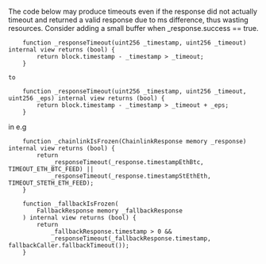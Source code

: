 The code below may produce timeouts even if the response did not actually timeout and returned a valid response due to ms difference, thus wasting resources. Consider adding a small buffer when _response.success == true.

```
    function _responseTimeout(uint256 _timestamp, uint256 _timeout) internal view returns (bool) {
        return block.timestamp - _timestamp > _timeout;
    }

to

    function _responseTimeout(uint256 _timestamp, uint256 _timeout, uint256 _eps) internal view returns (bool) {
        return block.timestamp - _timestamp > _timeout + _eps;
    }
```

in e.g
```
    function _chainlinkIsFrozen(ChainlinkResponse memory _response) internal view returns (bool) {
        return
            _responseTimeout(_response.timestampEthBtc, TIMEOUT_ETH_BTC_FEED) ||
            _responseTimeout(_response.timestampStEthEth, TIMEOUT_STETH_ETH_FEED);
    }

    function _fallbackIsFrozen(
        FallbackResponse memory _fallbackResponse
    ) internal view returns (bool) {
        return
            _fallbackResponse.timestamp > 0 &&
            _responseTimeout(_fallbackResponse.timestamp, fallbackCaller.fallbackTimeout());
    }
```